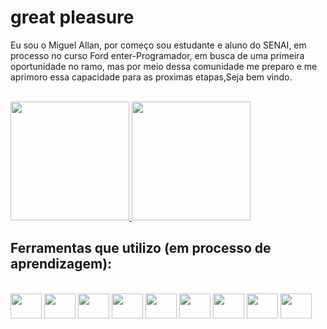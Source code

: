 # great pleasure
  Eu sou o Miguel Allan, por começo sou estudante e aluno do SENAI, em processo no curso Ford enter-Programador, em busca de uma primeira oportunidade no ramo, mas por meio dessa comunidade me preparo e me aprimoro essa capacidade para as proximas etapas,Seja bem vindo.

<br>
<div>
  <a href="https://github.com/JoaoRoccella">
    <img height="190em" src="https://github-readme-stats.vercel.app/api?username=miguelsouz&show_icons=true&theme=transparent">
    <img height="190em" src="https://github-readme-stats.vercel.app/api/top-langs/?username=miguelsouz&layout=compact&langs-count=168&theme=transparent">
  </a>
</div>

## Ferramentas que utilizo (em processo de aprendizagem):

<div style="display: inline_block"><br>
  <img align="center" height="40" width="50" src="https://cdn.jsdelivr.net/gh/devicons/devicon/icons/git/git-original.svg">
  <img align="center" height="40" width="50" src="https://cdn.jsdelivr.net/gh/devicons/devicon/icons/github/github-original.svg">
  <img align="center" height="40" width="50" src="https://cdn.jsdelivr.net/gh/devicons/devicon/icons/html5/html5-original.svg">
  <img align="center" height="40" width="50" src="https://cdn.jsdelivr.net/gh/devicons/devicon/icons/css3/css3-original.svg"> 
  <img align="center" height="40" width="50" src="https://cdn.jsdelivr.net/gh/devicons/devicon/icons/javascript/javascript-original.svg">
  <img align="center" height="40" width="50" src="https://cdn.jsdelivr.net/gh/devicons/devicon/icons/sass/sass-original.svg">
  <img align="center" height="40" width="50" src="https://cdn.jsdelivr.net/gh/devicons/devicon/icons/nodejs/nodejs-original.svg">
  <img align="center" height="40" width="50" src="https://cdn.jsdelivr.net/gh/devicons/devicon/icons/vscode/vscode-original.svg">
  <img align="center" height="40" width="50" src="https://cdn.jsdelivr.net/gh/devicons/devicon/icons/figma/figma-original.svg">
<!--   <img align="center" height="40" width="50" src="https://cdn.jsdelivr.net/gh/devicons/devicon/icons/canva/canva-original.svg"> -->
</div>

<br>



  

</div>
